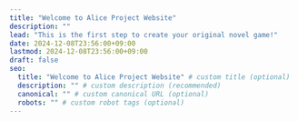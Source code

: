 ```yaml
---
title: "Welcome to Alice Project Website"
description: ""
lead: "This is the first step to create your original novel game!"
date: 2024-12-08T23:56:00+09:00
lastmod: 2024-12-08T23:56:00+09:00
draft: false
seo:
  title: "Welcome to Alice Project Website" # custom title (optional)
  description: "" # custom description (recommended)
  canonical: "" # custom canonical URL (optional)
  robots: "" # custom robot tags (optional)
---
```


